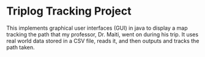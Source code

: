 # Triplog Tracking Project
This implements graphical user interfaces (GUI) in java to display a map tracking the path that my professor, Dr. Maiti, went on during his trip. It uses real world data stored in a CSV file, reads it, and then outputs and tracks the path taken. 

